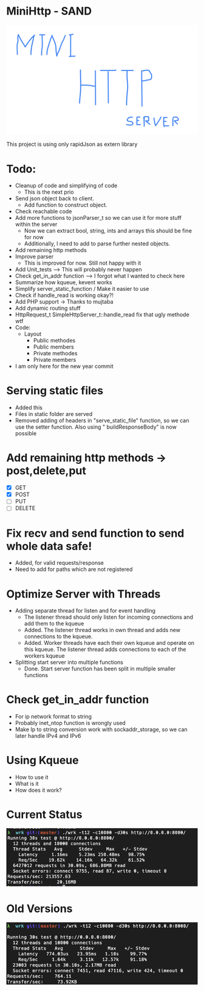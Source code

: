 # MiniHttp - SAND

![](/img/mini.png)

This project is using only rapidJson as extern library

# Todo:
  - Cleanup of code and simplifying of code
    - This is the next prio
  - Send json object back to client.
    - Add function to construct object.
  - Check reachable code
  - Add more functions to jsonParser_t so we can use it for more stuff within the server
    - Now we can extract bool, string, ints and arrays this should be fine for now
    - Additionally, I need to add to parse further nested objects.
  - Add remaining http methods
  - Improve parser
    - This is improved for now. Still not happy with it
  - Add Unit_tests --> This will probably never happen
  - Check get_in_addr function --> I forgot what I wanted to check here
  - Summarize how kqueue, kevent works
  - Simplify server_static_function / Make it easier to use
  - Check if handle_read is working okay?!
  - Add PHP support -> Thanks to mujtaba
  - Add dynamic routing stuff
  - HttpRequest_t SimpleHttpServer_t::handle_read fix that ugly methode wtf
  - Code:
    - Layout
      - Public methodes
      - Public members
      - Private methodes
      - Private members
  - I am only here for the new year commit


# Serving static files

- Added this
- Files in static folder are served
- Removed adding of headers in "serve_static_file" function, so we can use the setter function. Also using "
  buildResponseBody" is now possible

# Add remaining http methods -> post,delete,put
  - [x] GET
  - [x] POST
  - [ ] PUT
  - [ ] DELETE

# Fix recv and send function to send whole data safe!

  - Added, for valid requests/response
  - Need to add for paths which are not registered

# Optimize Server with Threads

- Adding separate thread for listen and for event handling
    - The listener thread should only listen for incoming connections and add them to the kqueue
    - Added. The listener thread works in own thread and adds new connections to the kqueue.
    - Added. Worker threads have each their own kqueue and operate on this kqueue. The listener thread adds connections
      to each of the workers kqueue
- Splitting start server into multiple functions
    - Done. Start server function has been split in multiple smaller functions

# Check get_in_addr function

- For ip network format to string
- Probably inet_ntop function is wrongly used
- Make Ip to string conversion work with sockaddr_storage, so we can later handle IPv4 and IPv6

# Using Kqueue

- How to use it
- What is it
- How does it work?


# Current Status

![](/img/Benchmark-Version2.png)

# Old Versions

![](/img/FirstWorkingVersion.png)
